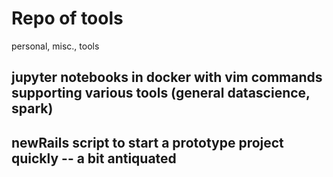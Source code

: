 # Repo of tools
personal, misc., tools

## jupyter notebooks in docker with vim commands supporting various tools (general datascience, spark)

## newRails script to start a prototype project quickly -- a bit antiquated
